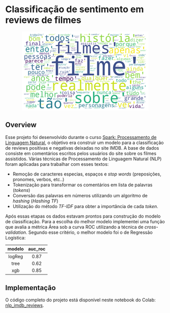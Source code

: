 # Classificação de sentimento em reviews de filmes

<p align="center">
  <img width="400" height="250" src="https://github.com/kamillafsilva/nlp_imdb_review/blob/main/cloud.png">
</p>

## Overview
Esse projeto foi desenvolvido durante o curso [Spark: Processamento de Linguagem Natural](https://cursos.alura.com.br/course/spark-processamento-linguagem-natural), o objetivo era construir um modelo para a classificação de reviews positivas e negativas deixadas no site IMDB. A base de dados consiste em comentários escritos pelos usuários do site sobre os filmes assistidos. Várias técnicas de Processamento de Linguagem Natural (NLP) foram aplicadas para trabalhar com esses textos:

* Remoção de caracteres especias, espaços e *stop words* (preposições, pronomes, verbos, etc..)
* Tokenização para transformar os comentários em lista de palavras (*tokens*)
* Conversão das palavras em números utilizando um algoritmo de *hashing* (*Hashing TF*)
* Utilização do método *TF-IDF* para obter a importância de cada *token*.

Após essas etapas os dados estavam prontos para construção do modelo de classificação. Para a escolha do melhor modelo implementei uma função que avalia a métrica Área sob a curva ROC utilizando a técnica de *cross-validation*. Segundo esse critério, o melhor modelo foi o de Regressão Logística:

<div align="center">

| **modelo** | **auc_roc** | 
|:----------:|:-------:|
| logReg     |    0.87 |  
| tree       |    0.62 |
| xgb        |    0.85 |  

</div>

## Implementação
O código completo do projeto está disponível neste notebook do Colab: [nlp_imdb_reviews](https://colab.research.google.com/drive/1QRni6J7vrpxSuTJFvEhiIrEcSR6_StB2?usp=sharing).
